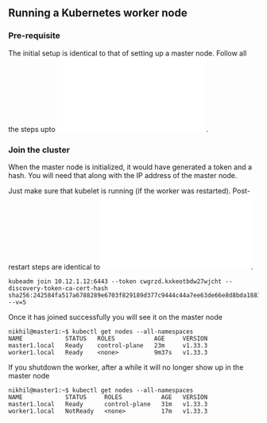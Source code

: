 ## Running a Kubernetes worker node

### Pre-requisite
The initial setup is identical to that of setting up a master node. Follow all the steps upto ![installing kubelet](./master_step_3.sh).

### Join the cluster
When the master node is initialized, it would have generated a token and a hash. You will need that along with the IP address of the master node.

Just make sure that kubelet is running (if the worker was restarted). Post-restart steps are identical to ![restarting the master](./master_step_reboot.README.md).

```
kubeadm join 10.12.1.12:6443 --token cwgrzd.kxkeotbdw27wjcht --discovery-token-ca-cert-hash sha256:242584fa517a6788289e6703f829189d377c9444c44a7ee63de66e8d8bda1881 --v=5
```

Once it has joined successfully you will see it on the master node
```
nikhil@master1:~$ kubectl get nodes --all-namespaces
NAME            STATUS   ROLES           AGE     VERSION
master1.local   Ready    control-plane   23m     v1.33.3
worker1.local   Ready    <none>          9m37s   v1.33.3
```

If you shutdown the worker, after a while it will no longer show up in the master node
```
nikhil@master1:~$ kubectl get nodes --all-namespaces
NAME            STATUS     ROLES           AGE   VERSION
master1.local   Ready      control-plane   31m   v1.33.3
worker1.local   NotReady   <none>          17m   v1.33.3
```
